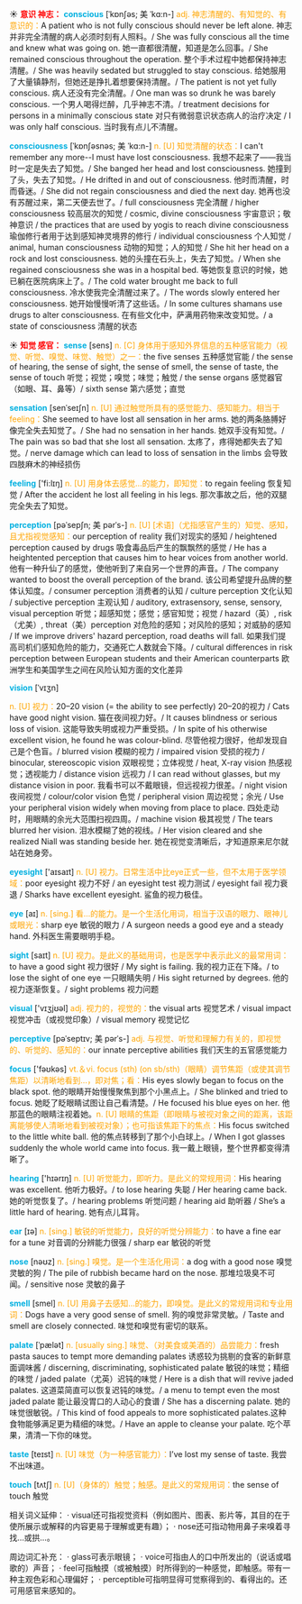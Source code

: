 ☀ <font color="red">**意识 神志：**</font>
<font color="sky blue">**conscious**</font> [ˈkɒnʃəs; 美 ˈkɑ:n-]
<font color="orange">adj. 神志清醒的、有知觉的、有意识的：</font>A patient who is not fully conscious should never be left alone. 神志并非完全清醒的病人必须时刻有人照料。/ She was fully conscious all the time and knew what was going on. 她一直都很清醒，知道是怎么回事。/ She remained conscious throughout the operation. 整个手术过程中她都保持神志清醒。/ She was heavily sedated but struggled to stay conscious. 给她服用了大量镇静剂，但她还是挣扎着想要保持清醒。/ The patient is not yet fully conscious. 病人还没有完全清醒。/ One man was so drunk he was barely conscious. 一个男人喝得烂醉，几乎神志不清。/ treatment decisions for persons in a minimally conscious state 对只有微弱意识状态病人的治疗决定 / I was only half conscious. 当时我有点儿不清醒。

<font color="sky blue">**consciousness**</font> [ˈkɒnʃəsnəs; 美 ˈkɑ:n-]
<font color="orange">n. [U] 知觉清醒的状态：</font>I can't remember any more--I must have lost consciousness. 我想不起来了——我当时一定是失去了知觉。/ She banged her head and lost consciousness. 她撞到了头，失去了知觉。/ He drifted in and out of consciousness. 他时而清醒，时而昏迷。/ She did not regain consciousness and died the next day. 她再也没有苏醒过来，第二天便去世了。/ full consciousness 完全清醒 / higher consciousness 较高层次的知觉 / cosmic, divine consciousness 宇宙意识；敬神意识 / the practices that are used by yogis to reach divine consciousness 瑜伽修行者用于达到感知神灵境界的修行 / individual consciousness 个人知觉 / animal, human consciousness 动物的知觉；人的知觉 / She hit her head on a rock and lost consciousness. 她的头撞在石头上，失去了知觉。/ When she regained consciousness she was in a hospital bed. 等她恢复意识的时候，她已躺在医院病床上了。/ The cold water brought me back to full consciousness. 冷水使我完全清醒过来了。/ The words slowly entered her consciousness. 她开始慢慢听清了这些话。/ In some cultures shamans use drugs to alter consciousness. 在有些文化中，萨满用药物来改变知觉。/ a state of consciousness 清醒的状态

☀ <font color="red">**知觉 感官：**</font>
<font color="sky blue">**sense**</font> [sens] 
<font color="orange">n. [C] 身体用于感知外界信息的五种感官能力（视觉、听觉、嗅觉、味觉、触觉）之一：</font>the five senses 五种感觉官能 / the sense of hearing, the sense of sight, the sense of smell, the sense of taste, the sense of touch 听觉；视觉；嗅觉；味觉；触觉 / the sense organs 感觉器官（如眼、耳、鼻等）/ sixth sense 第六感觉；直觉
          
<font color="sky blue">**sensation**</font> [senˈseɪʃn]
<font color="orange">n. [U] 通过触觉所具有的感觉能力、感知能力。相当于feeling：</font>She seemed to have lost all sensation in her arms. 她的两条胳膊好像完全失去知觉了。/ She had no sensation in her hands. 她双手没有知觉。/ The pain was so bad that she lost all sensation. 太疼了，疼得她都失去了知觉。/ nerve damage which can lead to loss of sensation in the limbs 会导致四肢麻木的神经损伤
 
<font color="sky blue">**feeling**</font> ['fi:lɪŋ] 
<font color="orange">n. [U] 用身体去感觉…的能力，即知觉：</font>to regain feeling 恢复知觉 / After the accident he lost all feeling in his legs. 那次事故之后，他的双腿完全失去了知觉。
           
<font color="sky blue">**perception**</font> [pəˈsepʃn; 美 pərˈs-]
<font color="orange">n. [U] [术语]（尤指感官产生的）知觉、感知，且尤指视觉感知：</font>our perception of reality 我们对现实的感知 / heightened perception caused by drugs 吸食毒品后产生的飘飘然的感觉 / He has a heightented perception that causes him to hear voices from another world. 他有一种升仙了的感觉，使他听到了来自另一个世界的声音。/ The company wanted to boost the overall perception of the brand. 该公司希望提升品牌的整体认知度。/ consumer perception 消费者的认知 / culture perception 文化认知 / subjective perception 主观认知 / auditory, extrasensory, sense, sensory, visual perception 听觉；超感知觉；感觉；感官知觉；视觉 / hazard（英）, risk（尤美）, threat（美）perception 对危险的感知；对风险的感知；对威胁的感知 / If we improve drivers' hazard perception, road deaths will fall. 如果我们提高司机们感知危险的能力，交通死亡人数就会下降。/ cultural differences in risk perception between European students and their American counterparts 欧洲学生和美国学生之间在风险认知方面的文化差异 
           
<font color="sky blue">**vision**</font> [ˈvɪʒn]

<font color="orange">n. [U] 视力：</font>20–20 vision (= the ability to see perfectly) 20–20的视力 / Cats have good night vision. 猫在夜间视力好。/ It causes blindness or serious loss of vision. 这能导致失明或视力严重受损。/ In spite of his otherwise excellent vision, he found he was colour-blind. 尽管他视力很好，他却发现自己是个色盲。/ blurred vision 模糊的视力 / impaired vision 受损的视力 / binocular, stereoscopic vision 双眼视觉；立体视觉 / heat, X-ray vision 热感视觉；透视能力 / distance vision 远视力 / I can read without glasses, but my distance vision in poor. 我看书可以不戴眼镜，但远视视力很差。/ night vision 夜间视觉 / colour/color vision 色觉 / peripheral vision 周边视觉；余光 / Use your peripheral vision widely when moving from place to place. 四处走动时，用眼睛的余光大范围扫视四周。/ machine vision 极其视觉 / The tears blurred her vision. 泪水模糊了她的视线。/ Her vision cleared and she realized Niall was standing beside her. 她在视觉变清晰后，才知道原来尼尔就站在她身旁。

<font color="sky blue">**eyesight**</font> ['aɪsaɪt] 
<font color="orange">n. [U] 视力。日常生活中比eye正式一些，但不太用于医学领域：</font>poor eyesight 视力不好 / an eyesight test 视力测试 / eyesight fail 视力衰退 / Sharks have excellent eyesight. 鲨鱼的视力极佳。

<font color="sky blue">**eye**</font> [aɪ] 
<font color="orange">n. [sing.] 看…的能力。是一个生活化用词，相当于汉语的眼力、眼神儿或眼光：</font>sharp eye 敏锐的眼力 / A surgeon needs a good eye and a steady hand. 外科医生需要眼明手稳。

<font color="sky blue">**sight**</font> [saɪt] 
<font color="orange">n. [U] 视力。是此义的基础用词，也是医学中表示此义的最常用词：</font>to have a good sight 视力很好 / My sight is failing. 我的视力正在下降。/ to lose the sight of one eye 一只眼睛失明 / His sight returned by degrees. 他的视力逐渐恢复。/ sight problems 视力问题

<font color="sky blue">**visual**</font> ['vɪӡjʊəl] 
<font color="orange">adj. 视力的，视觉的：</font>the visual arts 视觉艺术 / visual impact 视觉冲击（或视觉印象）/ visual memory 视觉记忆
           
<font color="sky blue">**perceptive**</font> [pəˈseptɪv; 美 pərˈs-]
<font color="orange">adj. 与视觉、听觉和理解力有关的，即视觉的、听觉的、感知的：</font>our innate perceptive abilities 我们天生的五官感觉能力

<font color="sky blue">**focus**</font> ['fəʊkəs] 
<font color="orange">vt.＆vi. focus (sth) (on sb/sth)（眼睛）调节焦距（或使其调节焦距）以清晰地看到…，即对焦；看：</font>His eyes slowly began to focus on the black spot. 他的眼睛开始慢慢聚焦到那个小黑点上。/ She blinked and tried to focus. 她眨了眨眼睛试图让自己看清楚。/ He focused his blue eyes on her. 他那蓝色的眼睛注视着她。<font color="orange">n. [U] 眼睛的焦距（即眼睛与被视对象之间的距离，该距离能够使人清晰地看到被视对象）；也可指该焦距下的焦点：</font>His focus switched to the little white ball. 他的焦点转移到了那个小白球上。/ When I got glasses suddenly the whole world came into focus. 我一戴上眼镜，整个世界都变得清晰了。

<font color="sky blue">**hearing**</font> ['hɪərɪŋ] 
<font color="orange">n. [U] 听觉能力，即听力。是此义的常规用词：</font>His hearing was excellent. 他听力极好。/ to lose hearing 失聪 / Her hearing came back. 她的听觉恢复了。/ hearing problems 听觉问题 / hearing aid 助听器 / She’s a little hard of hearing. 她有点儿耳背。

<font color="sky blue">**ear**</font> [ɪə] 
<font color="orange">n. [sing.] 敏锐的听觉能力，良好的听觉分辨能力：</font>to have a fine ear for a tune 对音调的分辨能力很强 / sharp ear 敏锐的听觉

<font color="sky blue">**nose**</font> [nəʊz] 
<font color="orange">n. [sing.] 嗅觉。是一个生活化用词：</font>a dog with a good nose 嗅觉灵敏的狗 / The pile of rubbish became hard on the nose. 那堆垃圾臭不可闻。/ sensitive nose 灵敏的鼻子

<font color="sky blue">**smell**</font> [smel] 
<font color="orange">n. [U] 用鼻子去感知…的能力，即嗅觉。是此义的常规用词和专业用词：</font>Dogs have a very good sense of smell. 狗的嗅觉非常灵敏。/ Taste and smell are closely connected. 味觉和嗅觉有密切的联系。
           
<font color="sky blue">**palate**</font> [ˈpælət]
<font color="orange">n. [usually sing.] 味觉、（对美食或美酒的）品尝能力：</font>fresh pasta sauces to tempt more demanding palates 诱惑较为挑剔的食客的新鲜意面调味酱 / discerning, discriminating, sophisticated palate 敏锐的味觉；精细的味觉 / jaded palate（尤英）迟钝的味觉 / Here is a dish that will revive jaded palates. 这道菜简直可以恢复迟钝的味觉。/ a menu to tempt even the most jaded palate 能让最没胃口的人动心的食谱 / She has a discerning palate. 她的味觉很敏锐。/ This kind of food appeals to more sophisticated palates.这种食物能够满足更为精细的味觉。/ Have an apple to cleanse your palate. 吃个苹果，清清一下你的味觉。

<font color="sky blue">**taste**</font> [teɪst] 
<font color="orange">n. [U] 味觉（为一种感官能力）：</font>I’ve lost my sense of taste. 我尝不出味道。

<font color="sky blue">**touch**</font> [tʌtʃ] 
<font color="orange">n. [U]（身体的）触觉；触感。是此义的常规用词：</font>the sense of touch 触觉

相关词义延伸：
· visual还可指视觉资料（例如图片、图表、影片等，其目的在于使所展示或解释的内容更易于理解或更有趣）；
· nose还可指动物用鼻子来嗅着寻找…或拱…。

周边词汇补充：
· glass可表示眼镜；
· voice可指由人的口中所发出的（说话或唱歌的）声音；
· feel可指触摸（或被触摸）时所得到的一种感觉，即触感。带有一种主观色彩和心理偏好；
· perceptible可指明显得可觉察得到的、看得出的。还可用感官来感知的。